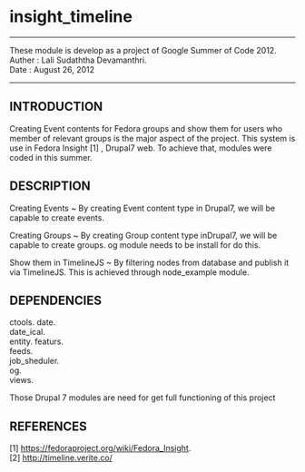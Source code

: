 insight_timeline
================

-----------------------------------------------------------------------------------------------------------------------------
These module is develop as a project of Google Summer of Code 2012.     
                Auther : Lali Sudaththa Devamanthri.    
                Date   : August 26, 2012

-----------------------------------------------------------------------------------------------------------------------------


INTRODUCTION
------------
Creating Event contents for Fedora groups and show them for users who member of relevant groups is the major aspect of the project.
This system is use in Fedora Insight [1] , Drupal7 web. To achieve that, modules were coded in this summer. 

DESCRIPTION
-----------

Creating Events ~
	By creating Event content type in Drupal7, we will be capable to create events.
	

Creating Groups ~
	By creating Group content type inDrupal7, we will be capable to create groups.
	og module needs to be install for do this.
	
Show them in TimelineJS ~
	By filtering nodes from database and publish it via TimelineJS. This is achieved through node_example module. 


DEPENDENCIES
------------
ctools. 
date.   
date_ical.      
entity. 
featurs.        
feeds.  
job_sheduler.   
og.     
views.  

Those Drupal 7 modules are need for get full functioning of this project


REFERENCES
----------
[1] https://fedoraproject.org/wiki/Fedora_Insight.      
[2] http://timeline.verite.co/
